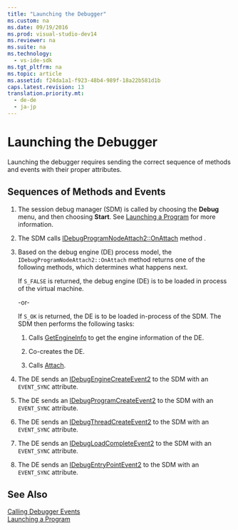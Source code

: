 ```yaml
---
title: "Launching the Debugger"
ms.custom: na
ms.date: 09/19/2016
ms.prod: visual-studio-dev14
ms.reviewer: na
ms.suite: na
ms.technology: 
  - vs-ide-sdk
ms.tgt_pltfrm: na
ms.topic: article
ms.assetid: f24da1a1-f923-48b4-989f-18a22b581d1b
caps.latest.revision: 13
translation.priority.mt: 
  - de-de
  - ja-jp
---
```

# Launching the Debugger
Launching the debugger requires sending the correct sequence of methods and events with their proper attributes.  
  
## Sequences of Methods and Events  
  
1.  The session debug manager (SDM) is called by choosing the **Debug** menu, and then choosing **Start**. See [Launching a Program](../Topic/Launching%20a%20Program.md) for more information.  
  
2.  The SDM calls [IDebugProgramNodeAttach2::OnAttach](../vs140/IDebugProgramNodeAttach2--OnAttach.md) method .  
  
3.  Based on the debug engine (DE) process model, the `IDebugProgramNodeAttach2::OnAttach` method returns one of the following methods, which determines what happens next.  
  
     If `S_FALSE` is returned, the debug engine (DE) is to be loaded in process of the virtual machine.  
  
     -or-  
  
     If `S_OK` is returned, the DE is to be loaded in-process of the SDM. The SDM then performs the following tasks:  
  
    1.  Calls [GetEngineInfo](../vs140/IDebugProgramNode2--GetEngineInfo.md) to get the engine information of the DE.  
  
    2.  Co-creates the DE.  
  
    3.  Calls [Attach](../vs140/IDebugEngine2--Attach.md).  
  
4.  The DE sends an [IDebugEngineCreateEvent2](../vs140/IDebugEngineCreateEvent2.md) to the SDM with an `EVENT_SYNC` attribute.  
  
5.  The DE sends an [IDebugProgramCreateEvent2](../vs140/IDebugProgramCreateEvent2.md) to the SDM with an `EVENT_SYNC` attribute.  
  
6.  The DE sends an [IDebugThreadCreateEvent2](../vs140/IDebugThreadCreateEvent2.md) to the SDM with an `EVENT_SYNC` attribute.  
  
7.  The DE sends an [IDebugLoadCompleteEvent2](../vs140/IDebugLoadCompleteEvent2.md) to the SDM with an `EVENT_SYNC` attribute.  
  
8.  The DE sends an [IDebugEntryPointEvent2](../vs140/IDebugEntryPointEvent2.md) to the SDM with an `EVENT_SYNC` attribute.  
  
## See Also  
 [Calling Debugger Events](../vs140/Calling-Debugger-Events.md)   
 [Launching a Program](../Topic/Launching%20a%20Program.md)